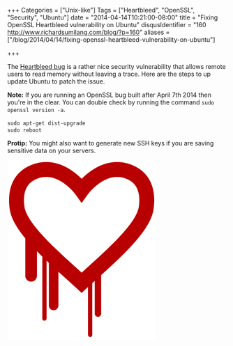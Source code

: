 +++
Categories = ["Unix-like"]
Tags = ["Heartbleed", "OpenSSL", "Security", "Ubuntu"]
date = "2014-04-14T10:21:00-08:00"
title = "Fixing OpenSSL Heartbleed vulnerability on Ubuntu"
disqusIdentifier = "160 http://www.richardsumilang.com/blog/?p=160"
aliases = ["/blog/2014/04/14/fixing-openssl-heartbleed-vulnerability-on-ubuntu"]

+++

[1]: http://heartbleed.com/ "Heartbleed bug"

The [Heartbleed bug][1] is a rather nice security vulnerability that allows
remote users to read memory without leaving a trace. Here are the steps to up
update Ubuntu to patch the issue.

<!--more-->

**Note:** If you are running an OpenSSL bug built after April 7th 2014 then
you're in the clear. You can double check by running the command
`sudo openssl version -a`.

<pre><code class="language-bash">sudo apt-get dist-upgrade
sudo reboot</code></pre>

**Protip:** You might also want to generate new SSH keys if you are saving
sensitive data on your servers.

<img src="/images/unix-like/security/heartbleed.png" alt="Heartbleed Bug" class="center" />
